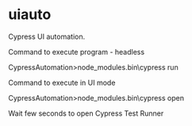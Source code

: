 # uiauto
Cypress UI automation.

Command to execute program - headless

CypressAutomation>node_modules\.bin\cypress run


Command to execute in UI mode


CypressAutomation>node_modules\.bin\cypress open

Wait few seconds to open Cypress Test Runner
